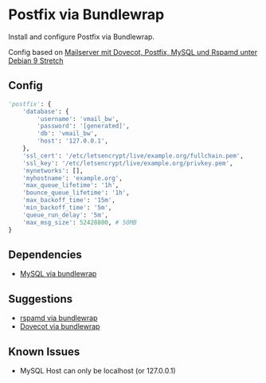# Postfix via Bundlewrap
Install and configure Postfix via Bundlewrap.

Config based on [Mailserver mit Dovecot, Postfix, MySQL und Rspamd unter Debian 9 Stretch](https://thomas-leister.de/mailserver-debian-stretch)

## Config
```python
'postfix': {
    'database': {
        'username': 'vmail_bw',
        'password': '[generated]',
        'db': 'vmail_bw',
        'host': '127.0.0.1',
    },
    'ssl_cert': '/etc/letsencrypt/live/example.org/fullchain.pem',
    'ssl_key': '/etc/letsencrypt/live/example.org/privkey.pem',
    'mynetworks': [],
    'myhostname': 'example.org',
    'max_queue_lifetime': '1h',
    'bounce_queue_lifetime': '1h',
    'max_backoff_time': '15m',
    'min_backoff_time': '5m',
    'queue_run_delay': '5m',
    'max_msg_size': 52428800, # 50MB
}
```

## Dependencies
- [MySQL via bundlewrap](https://github.com/DasLampe/bw.bundle.mysql)

## Suggestions
- [rspamd via bundlewrap](https://github.com/DasLampe/bw.bundle.rspamd)
- [Dovecot via bundlewrap](https://github.com/DasLampe/bw.bundle.dovecot)

## Known Issues
- MySQL Host can only be localhost (or 127.0.0.1)